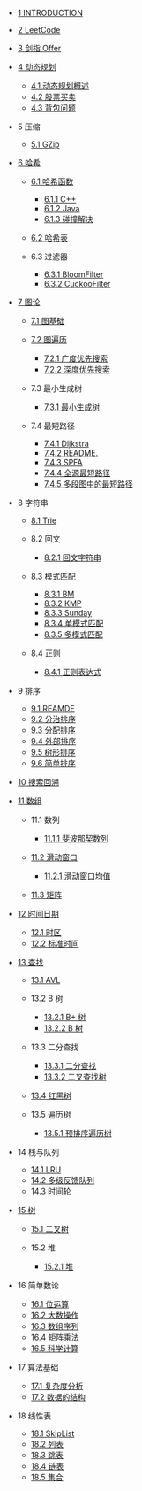   - [1 INTRODUCTION](/INTRODUCTION.md)
  - [2 LeetCode](/LeetCode/README.md)
    
  - [3 剑指 Offer](/剑指%20Offer/README.md)
    
  - [4 动态规划](/动态规划/README.md)
    - [4.1 动态规划概述](/动态规划/动态规划概述.md)
    - [4.2 股票买卖](/动态规划/股票买卖.md)
    - [4.3 背包问题](/动态规划/背包问题.md)
  - 5 压缩
    - [5.1 GZip](/压缩/GZip.md)
  - [6 哈希](/哈希/README.md)
    - [6.1 哈希函数](/哈希/哈希函数/README.md)
      - [6.1.1 C++](/哈希/哈希函数/C++.md)
      - [6.1.2 Java](/哈希/哈希函数/Java.md)
      - [6.1.3 碰撞解决](/哈希/哈希函数/碰撞解决.md)
    - [6.2 哈希表](/哈希/哈希表/README.md)
      
    - 6.3 过滤器
      - [6.3.1 BloomFilter](/哈希/过滤器/BloomFilter.md)
      - [6.3.2 CuckooFilter](/哈希/过滤器/CuckooFilter.md)
  - [7 图论](/图论/README.md)
    - [7.1 图基础](/图论/图基础/README.md)
      
    - [7.2 图遍历](/图论/图遍历/README.md)
      - [7.2.1 广度优先搜索](/图论/图遍历/广度优先搜索.md)
      - [7.2.2 深度优先搜索](/图论/图遍历/深度优先搜索.md)
    - 7.3 最小生成树
      - [7.3.1 最小生成树](/图论/最小生成树/最小生成树.md)
    - 7.4 最短路径
      - [7.4.1 Dijkstra](/图论/最短路径/Dijkstra.md)
      - [7.4.2 README.](/图论/最短路径/README..md)
      - [7.4.3 SPFA](/图论/最短路径/SPFA.md)
      - [7.4.4 全源最短路径](/图论/最短路径/全源最短路径.md)
      - [7.4.5 多段图中的最短路径](/图论/最短路径/多段图中的最短路径.md)
  - 8 字符串
    - [8.1 Trie](/字符串/Trie/README.md)
      
    - 8.2 回文
      - [8.2.1 回文字符串](/字符串/回文/回文字符串.md)
    - 8.3 模式匹配
      - [8.3.1 BM](/字符串/模式匹配/BM.md)
      - [8.3.2 KMP](/字符串/模式匹配/KMP.md)
      - [8.3.3 Sunday](/字符串/模式匹配/Sunday.md)
      - [8.3.4 单模式匹配](/字符串/模式匹配/单模式匹配.md)
      - [8.3.5 多模式匹配](/字符串/模式匹配/多模式匹配.md)
    - 8.4 正则
      - [8.4.1 正则表达式](/字符串/正则/正则表达式.md)
  - 9 排序
    - [9.1 REAMDE](/排序/REAMDE.md)
    - [9.2 分治排序](/排序/分治排序.md)
    - [9.3 分配排序](/排序/分配排序.md)
    - [9.4 外部排序](/排序/外部排序.md)
    - [9.5 树形排序](/排序/树形排序.md)
    - [9.6 简单排序](/排序/简单排序.md)
  - [10 搜索回溯](/搜索回溯/README.md)
    
  - [11 数组](/数组/README.md)
    - 11.1 数列
      - [11.1.1 斐波那契数列](/数组/数列/斐波那契数列.md)
    - [11.2 滑动窗口](/数组/滑动窗口/README.md)
      - [11.2.1 滑动窗口均值](/数组/滑动窗口/滑动窗口均值/README.md)
        
    - [11.3 矩阵](/数组/矩阵/README.md)
      
  - [12 时间日期](/时间日期/README.md)
    - [12.1 时区](/时间日期/时区.md)
    - [12.2 标准时间](/时间日期/标准时间.md)
  - [13 查找](/查找/README.md)
    - [13.1 AVL](/查找/AVL/README.md)
      
    - 13.2 B 树
      - [13.2.1 B+ 树](/查找/B%20树/B+%20树.md)
      - [13.2.2 B  树](/查找/B%20树/B-%20树.md)
    - 13.3 二分查找
      - [13.3.1 二分查找](/查找/二分查找/二分查找.md)
      - [13.3.2 二叉查找树](/查找/二分查找/二叉查找树.md)
    - [13.4 红黑树](/查找/红黑树/README.md)
      
    - 13.5 遍历树
      - [13.5.1 预排序遍历树](/查找/遍历树/预排序遍历树.md)
  - 14 栈与队列
    - [14.1 LRU](/栈与队列/LRU.md)
    - [14.2 多级反馈队列](/栈与队列/多级反馈队列.md)
    - [14.3 时间轮](/栈与队列/时间轮/README.md)
      
  - [15 树](/树/README.md)
    - [15.1 二叉树](/树/二叉树/README.md)
      
    - 15.2 堆
      - [15.2.1 堆](/树/堆/堆.md)
  - 16 简单数论
    - [16.1 位运算](/简单数论/位运算.md)
    - [16.2 大数操作](/简单数论/大数操作.md)
    - [16.3 数组序列](/简单数论/数组序列.md)
    - [16.4 矩阵乘法](/简单数论/矩阵乘法.md)
    - [16.5 科学计算](/简单数论/科学计算.md)
  - 17 算法基础
    - [17.1 复杂度分析](/算法基础/复杂度分析.md)
    - [17.2 数据的结构](/算法基础/数据的结构.md)
  - 18 线性表
    - [18.1 SkipList](/线性表/SkipList.md)
    - [18.2 列表](/线性表/列表.md)
    - [18.3 跳表](/线性表/跳表.md)
    - [18.4 链表](/线性表/链表.md)
    - [18.5 集合](/线性表/集合.md)